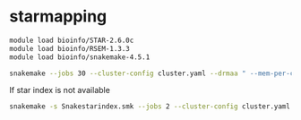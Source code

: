# starmapping

```bash
module load bioinfo/STAR-2.6.0c
module load bioinfo/RSEM-1.3.3
module load bioinfo/snakemake-4.5.1
```

```bash
snakemake --jobs 30 --cluster-config cluster.yaml --drmaa " --mem-per-cpu={cluster.mem}000 --mincpus={threads} --time={cluster.time} -J {cluster.name} -N 1=1" -p -n
```

If star index is not available
```bash
snakemake -s Snakestarindex.smk --jobs 2 --cluster-config cluster.yaml --drmaa " --mem-per-cpu={cluster.mem}000 --mincpus={threads} --time={cluster.time} -J {cluster.name} -N 1=1" -p -n
```
